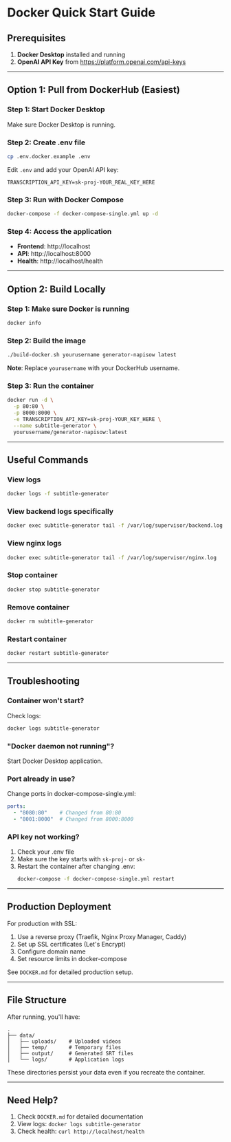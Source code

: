# Docker Quick Start Guide

## Prerequisites

1. **Docker Desktop** installed and running
2. **OpenAI API Key** from https://platform.openai.com/api-keys

---

## Option 1: Pull from DockerHub (Easiest)

### Step 1: Start Docker Desktop
Make sure Docker Desktop is running.

### Step 2: Create .env file
```bash
cp .env.docker.example .env
```

Edit `.env` and add your OpenAI API key:
```
TRANSCRIPTION_API_KEY=sk-proj-YOUR_REAL_KEY_HERE
```

### Step 3: Run with Docker Compose
```bash
docker-compose -f docker-compose-single.yml up -d
```

### Step 4: Access the application
- **Frontend**: http://localhost
- **API**: http://localhost:8000
- **Health**: http://localhost/health

---

## Option 2: Build Locally

### Step 1: Make sure Docker is running
```bash
docker info
```

### Step 2: Build the image
```bash
./build-docker.sh yourusername generator-napisow latest
```

**Note**: Replace `yourusername` with your DockerHub username.

### Step 3: Run the container
```bash
docker run -d \
  -p 80:80 \
  -p 8000:8000 \
  -e TRANSCRIPTION_API_KEY=sk-proj-YOUR_KEY_HERE \
  --name subtitle-generator \
  yourusername/generator-napisow:latest
```

---

## Useful Commands

### View logs
```bash
docker logs -f subtitle-generator
```

### View backend logs specifically
```bash
docker exec subtitle-generator tail -f /var/log/supervisor/backend.log
```

### View nginx logs
```bash
docker exec subtitle-generator tail -f /var/log/supervisor/nginx.log
```

### Stop container
```bash
docker stop subtitle-generator
```

### Remove container
```bash
docker rm subtitle-generator
```

### Restart container
```bash
docker restart subtitle-generator
```

---

## Troubleshooting

### Container won't start?

Check logs:
```bash
docker logs subtitle-generator
```

### "Docker daemon not running"?

Start Docker Desktop application.

### Port already in use?

Change ports in docker-compose-single.yml:
```yaml
ports:
  - "8080:80"    # Changed from 80:80
  - "8001:8000"  # Changed from 8000:8000
```

### API key not working?

1. Check your .env file
2. Make sure the key starts with `sk-proj-` or `sk-`
3. Restart the container after changing .env:
   ```bash
   docker-compose -f docker-compose-single.yml restart
   ```

---

## Production Deployment

For production with SSL:

1. Use a reverse proxy (Traefik, Nginx Proxy Manager, Caddy)
2. Set up SSL certificates (Let's Encrypt)
3. Configure domain name
4. Set resource limits in docker-compose

See `DOCKER.md` for detailed production setup.

---

## File Structure

After running, you'll have:

```
.
├── data/
│   ├── uploads/    # Uploaded videos
│   ├── temp/       # Temporary files
│   ├── output/     # Generated SRT files
│   └── logs/       # Application logs
```

These directories persist your data even if you recreate the container.

---

## Need Help?

1. Check `DOCKER.md` for detailed documentation
2. View logs: `docker logs subtitle-generator`
3. Check health: `curl http://localhost/health`
